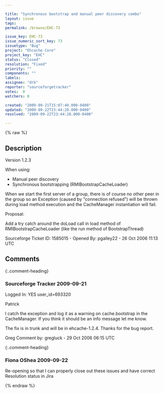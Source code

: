 ```yaml
---

title: "Synchronous bootstrap and manual peer discovery combo"
layout: issue
tags: 
permalink: /browse/EHC-73

issue_key: EHC-73
issue_numeric_sort_key: 73
issuetype: "Bug"
project: "Ehcache Core"
project_key: "EHC"
status: "Closed"
resolution: "Fixed"
priority: ""
components: ""
labels: 
assignee: "drb"
reporter: "sourceforgetracker"
votes:  0
watchers: 0

created: "2009-09-21T15:07:40.000-0400"
updated: "2009-09-22T23:44:28.000-0400"
resolved: "2009-09-22T23:44:28.000-0400"

---
```




{% raw %}



## Description

<div markdown="1" class="description">

Version 1.2.3

When using:
- Manual peer discovery
- Synchronous bootstrapping (RMIBootstrapCacheLoader)

When we start the first server of a group, there is 
of course no other peer in the group so an Exception 
(caused by "connection refused") will be thrown 
during load method execution and the CacheManager 
instantiation will fail.

Proposal:
  
Add a try catch around the doLoad call in load method 
of RMIBootstrapCacheLoader (like the run method of 
BootstrapThread)


Sourceforge Ticket ID: 1585015 - Opened By: pgalley22 - 26 Oct 2006 11:13 UTC

</div>

## Comments


{:.comment-heading}
### **Sourceforge Tracker** <span class="date">2009-09-21</span>

<div markdown="1" class="comment">

Logged In: YES 
user\_id=693320

Patrick

I catch the exception and log it as a warning on cache.bootstrap in the CacheManager. If you think it should be an info message let me know.

The fix is in trunk and will be in ehcache-1.2.4. Thanks for the bug report.

Greg 
Comment by: gregluck - 29 Oct 2006 06:15 UTC

</div>


{:.comment-heading}
### **Fiona OShea** <span class="date">2009-09-22</span>

<div markdown="1" class="comment">

Re-opening so that I can properly close out these issues and have correct Resolution status in Jira

</div>



{% endraw %}
